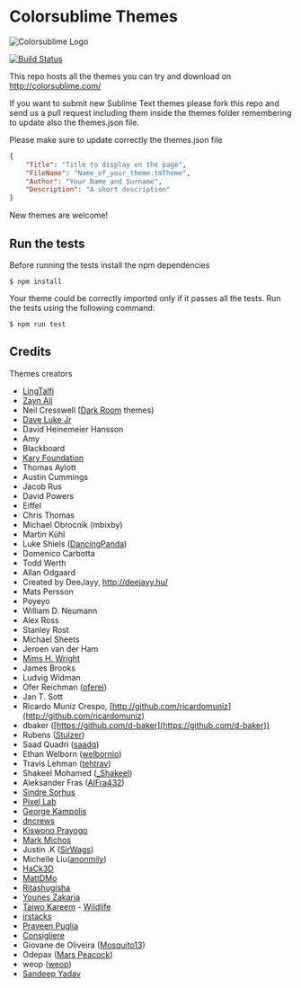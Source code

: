 Colorsublime Themes
===================
![Colorsublime Logo](http://colorsublime.com/img/ColorSublime_logo.png "Colorsublime")

[![Build Status](https://travis-ci.org/Colorsublime/Colorsublime-Themes.svg?branch=master)](https://travis-ci.org/Colorsublime/Colorsublime-Themes)

This repo hosts all the themes you can try and download on http://colorsublime.com/

If you want to submit new Sublime Text themes please fork this repo and send us a pull request including them inside the themes folder remembering to update also the themes.json file.

Please make sure to update correctly the themes.json file

```json
{
	"Title": "Title to display on the page",
	"FileName": "Name_of_your_theme.tmTheme",
	"Author": "Your Name and Surname",
	"Description": "A short description"
}
```

New themes are welcome!

## Run the tests

Before running the tests install the npm dependencies

```shell
$ npm install
```

Your theme could be correctly imported only if it passes all the tests.
Run the tests using the following command:

```shell
$ npm run test
```

## Credits

Themes creators
 - [LingTalfi](https://github.com/lingtalfi)
 - [Zayn Ali](https://twitter.com/zaynali53)
 - Neil Cresswell ([Dark Room](https://github.com/NeilCresswell/themes) themes)
 - [Dave Luke Jr](http://davelukejr.com)
 - David Heinemeier Hansson
 - Amy
 - Blackboard
 - [Kary Foundation](https://github.com/karyfoundation)
 - Thomas Aylott
 - Austin Cummings
 - Jacob Rus
 - David Powers
 - Eiffel
 - Chris Thomas
 - Michael Obrocnik (mbixby)
 - Martin Kühl
 - Luke Shiels ([DancingPanda](https://github.com/shielsasaurus))
 - Domenico Carbotta
 - Todd Werth
 - Allan Odgaard
 - Created by DeeJayy, http://deejayy.hu/
 - Mats Persson
 - Poyeyo
 - William D. Neumann
 - Alex Ross
 - Stanley Rost
 - Michael Sheets
 - Jeroen van der Ham
 - [Mims H. Wright](https://github.com/mimshwright)
 - James Brooks
 - Ludvig Widman
 - Ofer Reichman ([oferei](http://oferei.com/))
 - Jan T. Sott
 - Ricardo Muniz Crespo, [http://github.com/ricardomuniz](http://github.com/ricardomuniz)
 - dbaker ([https://github.com/d-baker](https://github.com/d-baker))
 - Rubens ([Stulzer](https://github.com/stulzer))
 - Saad Quadri ([saadq](https://github.com/saadq))
 - Ethan Welborn ([welbornio](https://github.com/welbornio))
 - Travis Lehman ([tehtrav](http://twitter.com/tehtrav))
 - Shakeel Mohamed ([_Shakeel](http://twitter.com/_Shakeel))
 - Aleksander Fras ([AlFra432](http://twitter.com/AlFra432))
 - [Sindre Sorhus](http://sindresorhus.com)
 - [Pixel Lab](http://thinkpixellab.com/)
 - [George Kampolis](http://www.gkampolis.com)
 - [dncrews](http://github.com/dncrews)
 - [Kiswono Prayogo](http://github.com/kokizzu)
 - [Mark Michos](https://www.twitter.com/TheMarkWithK)
 - Justin .K ([SirWags](https://github.com/SirWags))
 - Michelle Liu([anonmily](http://github.com/anonmily))
 - [HaCk3D](https://github.com/HaCk3Dq)
 - [MattDMo](https://github.com/MattDMo)
 - [Ritashugisha](https://github.com/ritashugisha)
 - [Younes Zakaria](https://github.com/drcd)
 - [Taiwo Kareem](https://github.com/tushortz) - [Wildlife](https://packagecontrol.io/packages/Wildlife%20Color%20Scheme)
 - [irstacks](https://github.com/irstacks)
 - [Praveen Puglia](http://praveenpuglia.com)
 - [Consigliere](http://github.com/clthck)
 - Giovane de Oliveira ([Mosquito13](https://github.com/Mosquito13))
 - Odepax ([Mars Peacock](https://github.com/Odepax/mars-peacock))
 - weop ([weop](https://github.com/weop))
 - [Sandeep Yadav](http://sandeepyadav.net)
